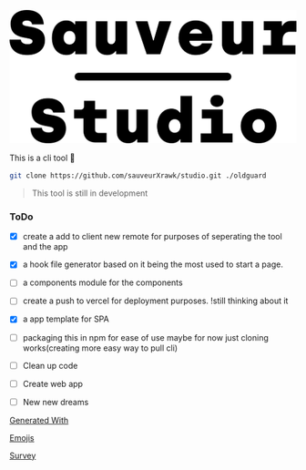 ![The Old Guard Logo](banner.png)


This is a cli tool 🤪

```bash
git clone https://github.com/sauveurXrawk/studio.git ./oldguard
```


> This tool is still in development

### ToDo
- [x]  create a add to client new remote for purposes of seperating the tool and the app
- [x] a hook file generator based on it being the most used to start a page.
- [ ] a components module for the components
- [ ] create a push to vercel for deployment purposes. !still thinking about it 
- [x] a app template for SPA
- [ ] packaging this in npm for ease of use maybe for now just cloning works(creating more easy way to pull cli)
- [ ] Clean up code
- [ ] Create web app
- [ ] New new dreams


[Generated With](https://rust-lang.github.io/mdBook/index.html)

[Emojis](https://gist.github.com/rxaviers/7360908)

[Survey](https://insights.stackoverflow.com/survey/2020)